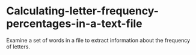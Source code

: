# Calculating-letter-frequency-percentages-in-a-text-file
Examine a set of words in a file to extract information about the frequency of letters.
